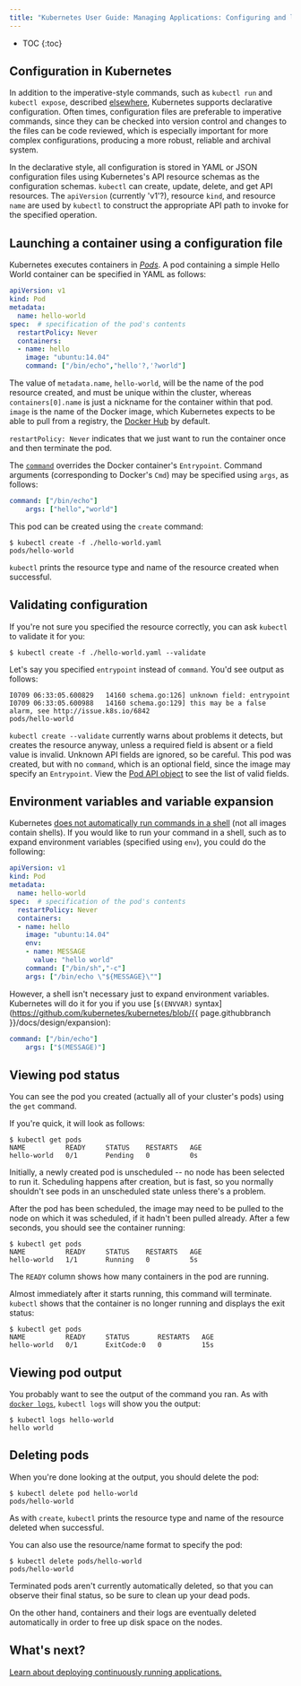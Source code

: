 ```yaml
---
title: "Kubernetes User Guide: Managing Applications: Configuring and launching containers"
---
```

* TOC
{:toc}

## Configuration in Kubernetes

In addition to the imperative-style commands, such as `kubectl run` and `kubectl expose`, described [elsewhere](quick-start), Kubernetes supports declarative configuration. Often times, configuration files are preferable to imperative commands, since they can be checked into version control and changes to the files can be code reviewed, which is especially important for more complex configurations, producing a more robust, reliable and archival system.

In the declarative style, all configuration is stored in YAML or JSON configuration files using Kubernetes's API resource schemas as the configuration schemas. `kubectl` can create, update, delete, and get API resources. The `apiVersion` (currently 'v1'?), resource `kind`, and resource `name` are used by `kubectl` to construct the appropriate API path to invoke for the specified operation.

## Launching a container using a configuration file

Kubernetes executes containers in [*Pods*](pods). A pod containing a simple Hello World container can be specified in YAML as follows:

```yaml
apiVersion: v1
kind: Pod
metadata:
  name: hello-world
spec:  # specification of the pod's contents
  restartPolicy: Never
  containers:
  - name: hello
    image: "ubuntu:14.04"
    command: ["/bin/echo","hello'?,'?world"]
```

The value of `metadata.name`, `hello-world`, will be the name of the pod resource created, and must be unique within the cluster, whereas `containers[0].name` is just a nickname for the container within that pod. `image` is the name of the Docker image, which Kubernetes expects to be able to pull from a registry, the [Docker Hub](https://registry.hub.docker.com/) by default.

`restartPolicy: Never` indicates that we just want to run the container once and then terminate the pod.

The [`command`](containers/#containers-and-commands) overrides the Docker container's `Entrypoint`. Command arguments (corresponding to Docker's `Cmd`) may be specified using `args`, as follows:

```yaml
command: ["/bin/echo"]
    args: ["hello","world"]
```

This pod can be created using the `create` command:

```shell
$ kubectl create -f ./hello-world.yaml
pods/hello-world
```

`kubectl` prints the resource type and name of the resource created when successful.

## Validating configuration

If you're not sure you specified the resource correctly, you can ask `kubectl` to validate it for you:

```shell
$ kubectl create -f ./hello-world.yaml --validate
```

Let's say you specified `entrypoint` instead of `command`. You'd see output as follows:

```shell
I0709 06:33:05.600829   14160 schema.go:126] unknown field: entrypoint
I0709 06:33:05.600988   14160 schema.go:129] this may be a false alarm, see http://issue.k8s.io/6842
pods/hello-world
```

`kubectl create --validate` currently warns about problems it detects, but creates the resource anyway, unless a required field is absent or a field value is invalid. Unknown API fields are ignored, so be careful. This pod was created, but with no `command`, which is an optional field, since the image may specify an `Entrypoint`.
View the [Pod API
object](http://kubernetes.io/v1.1/docs/api-reference/v1/definitions/#_v1_pod)
to see the list of valid fields.

## Environment variables and variable expansion

Kubernetes [does not automatically run commands in a shell](https://github.com/kubernetes/kubernetes/wiki/User-FAQ#use-of-environment-variables-on-the-command-line) (not all images contain shells). If you would like to run your command in a shell, such as to expand environment variables (specified using `env`), you could do the following:

```yaml
apiVersion: v1
kind: Pod
metadata:
  name: hello-world
spec:  # specification of the pod's contents
  restartPolicy: Never
  containers:
  - name: hello
    image: "ubuntu:14.04"
    env:
    - name: MESSAGE
      value: "hello world"
    command: ["/bin/sh","-c"]
    args: ["/bin/echo \"${MESSAGE}\""]
```

However, a shell isn't necessary just to expand environment variables. Kubernetes will do it for you if you use [`$(ENVVAR)` syntax](https://github.com/kubernetes/kubernetes/blob/{{ page.githubbranch }}/docs/design/expansion):

```yaml
command: ["/bin/echo"]
    args: ["$(MESSAGE)"]
```

## Viewing pod status

You can see the pod you created (actually all of your cluster's pods) using the `get` command.

If you're quick, it will look as follows:

```shell
$ kubectl get pods
NAME          READY     STATUS    RESTARTS   AGE
hello-world   0/1       Pending   0          0s
```

Initially, a newly created pod is unscheduled -- no node has been selected to run it. Scheduling happens after creation, but is fast, so you normally shouldn't see pods in an unscheduled state unless there's a problem.

After the pod has been scheduled, the image may need to be pulled to the node on which it was scheduled, if it hadn't been pulled already. After a few seconds, you should see the container running:

```shell
$ kubectl get pods
NAME          READY     STATUS    RESTARTS   AGE
hello-world   1/1       Running   0          5s
```

The `READY` column shows how many containers in the pod are running.

Almost immediately after it starts running, this command will terminate. `kubectl` shows that the container is no longer running and displays the exit status:

```shell
$ kubectl get pods
NAME          READY     STATUS       RESTARTS   AGE
hello-world   0/1       ExitCode:0   0          15s
```

## Viewing pod output

You probably want to see the output of the command you ran. As with [`docker logs`](https://docs.docker.com/userguide/usingdocker/), `kubectl logs` will show you the output:

```shell
$ kubectl logs hello-world
hello world
```

## Deleting pods

When you're done looking at the output, you should delete the pod:

```shell
$ kubectl delete pod hello-world
pods/hello-world
```

As with `create`, `kubectl` prints the resource type and name of the resource deleted when successful.

You can also use the resource/name format to specify the pod:

```shell
$ kubectl delete pods/hello-world
pods/hello-world
```

Terminated pods aren't currently automatically deleted, so that you can observe their final status, so be sure to clean up your dead pods.

On the other hand, containers and their logs are eventually deleted automatically in order to free up disk space on the nodes.

## What's next?

[Learn about deploying continuously running applications.](deploying-applications)
